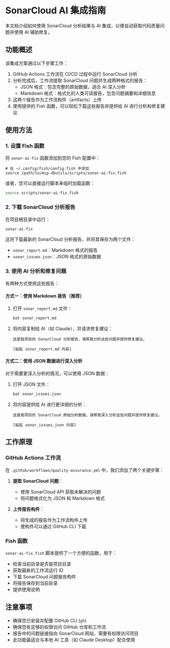 # SonarCloud AI 集成指南

本文档介绍如何使用 SonarCloud 分析结果与 AI 集成，以便自动获取代码质量问题并使用 AI 辅助修复。

## 功能概述

该集成方案通过以下步骤工作：

1. GitHub Actions 工作流在 CI/CD 过程中运行 SonarCloud 分析
2. 分析完成后，工作流提取 SonarCloud 问题并生成两种格式的报告：
   - JSON 格式：包含完整的原始数据，适合 AI 深入分析
   - Markdown 格式：格式化的人类可读报告，包含问题摘要和详细信息
3. 这两个报告作为工作流构件（artifacts）上传
4. 使用提供的 Fish 函数，可以轻松下载这些报告并提供给 AI 进行分析和修复建议

## 使用方法

### 1. 设置 Fish 函数

将 `sonar-ai-fix` 函数添加到您的 Fish 配置中：

```fish
# 在 ~/.config/fish/config.fish 中添加
source /path/to/mcp-dbutils/scripts/sonar-ai-fix.fish
```

或者，您可以直接运行脚本来临时加载函数：

```bash
source scripts/sonar-ai-fix.fish
```

### 2. 下载 SonarCloud 分析报告

在项目根目录中运行：

```bash
sonar-ai-fix
```

这将下载最新的 SonarCloud 分析报告，并将其保存为两个文件：
- `sonar_report.md`：Markdown 格式的报告
- `sonar_issues.json`：JSON 格式的原始数据

### 3. 使用 AI 分析和修复问题

有两种方式使用这些报告：

#### 方式一：使用 Markdown 报告（推荐）

1. 打开 `sonar_report.md` 文件：
   ```bash
   bat sonar_report.md
   ```

2. 将内容复制给 AI（如 Claude），并请求修复建议：
   ```
   这是我项目的 SonarCloud 分析报告，请帮我分析这些问题并提供修复建议。
   
   [粘贴 sonar_report.md 内容]
   ```

#### 方式二：使用 JSON 数据进行深入分析

对于需要更深入分析的情况，可以使用 JSON 数据：

1. 打开 JSON 文件：
   ```bash
   bat sonar_issues.json
   ```

2. 将内容提供给 AI 进行更详细的分析：
   ```
   这是我项目的 SonarCloud 原始分析数据，请帮我深入分析这些问题并提供修复建议。
   
   [粘贴 sonar_issues.json 内容]
   ```

## 工作原理

### GitHub Actions 工作流

在 `.github/workflows/quality-assurance.yml` 中，我们添加了两个关键步骤：

1. **提取 SonarCloud 问题**：
   - 使用 SonarCloud API 获取未解决的问题
   - 将问题格式化为 JSON 和 Markdown 格式

2. **上传报告构件**：
   - 将生成的报告作为工作流构件上传
   - 使构件可以通过 GitHub CLI 下载

### Fish 函数

`sonar-ai-fix.fish` 脚本提供了一个方便的函数，用于：

- 检查当前目录是否是项目目录
- 获取最新的工作流运行 ID
- 下载 SonarCloud 问题报告构件
- 将报告保存到当前目录
- 提供使用说明

## 注意事项

- 确保您已安装并配置 GitHub CLI (`gh`)
- 确保您有足够的权限访问 GitHub 仓库和工作流
- 报告中的问题链接指向 SonarCloud 网站，需要有权限访问项目
- 此功能最适合与本地 AI 工具（如 Claude Desktop）配合使用

